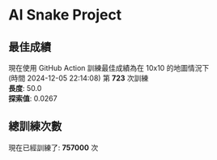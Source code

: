 
# AI Snake Project

## **最佳成績**












































































現在使用 GitHub Action 訓練最佳成績為在 10x10 的地圖情況下  
(時間 2024-12-05 22:14:08) 第 **723** 次訓練  
**長度**: 50.0  
**探索值**: 0.0267

























































































































































## 總訓練次數
現在已經訓練了: **757000** 次
